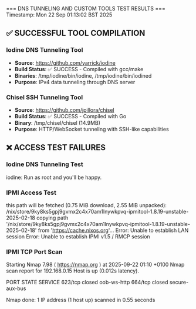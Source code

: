 === DNS TUNNELING AND CUSTOM TOOLS TEST RESULTS ===
Timestamp: Mon 22 Sep 01:13:02 BST 2025

## ✅ SUCCESSFUL TOOL COMPILATION
### Iodine DNS Tunneling Tool
- **Source**: https://github.com/yarrick/iodine
- **Build Status**: ✅ SUCCESS - Compiled with gcc/make
- **Binaries**: /tmp/iodine/bin/iodine, /tmp/iodine/bin/iodined
- **Purpose**: IPv4 data tunneling through DNS server

### Chisel SSH Tunneling Tool
- **Source**: https://github.com/jpillora/chisel
- **Build Status**: ✅ SUCCESS - Compiled with Go
- **Binary**: /tmp/chisel/chisel (14.9MB)
- **Purpose**: HTTP/WebSocket tunneling with SSH-like capabilities

## ❌ ACCESS TEST FAILURES
### Iodine DNS Tunneling Test
iodine: Run as root and you'll be happy.

### IPMI Access Test
this path will be fetched (0.75 MiB download, 2.55 MiB unpacked):
  /nix/store/9ky8ks5gpj9gvmx2c4x70am1lnywkpvq-ipmitool-1.8.19-unstable-2025-02-18
copying path '/nix/store/9ky8ks5gpj9gvmx2c4x70am1lnywkpvq-ipmitool-1.8.19-unstable-2025-02-18' from 'https://cache.nixos.org'...
Error: Unable to establish LAN session
Error: Unable to establish IPMI v1.5 / RMCP session

### IPMI TCP Port Scan
Starting Nmap 7.98 ( https://nmap.org ) at 2025-09-22 01:10 +0100
Nmap scan report for 192.168.0.15
Host is up (0.012s latency).

PORT    STATE  SERVICE
623/tcp closed oob-ws-http
664/tcp closed secure-aux-bus

Nmap done: 1 IP address (1 host up) scanned in 0.55 seconds
